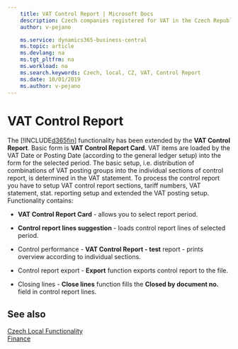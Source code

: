 ```yaml
---
    title: VAT Control Report | Microsoft Docs
    description: Czech companies registered for VAT in the Czech Republic (with assigned CZ VAT ID number) have the obligation to submit the VAT Control Report.
    author: v-pejano

    ms.service: dynamics365-business-central
    ms.topic: article
    ms.devlang: na
    ms.tgt_pltfrm: na
    ms.workload: na
    ms.search.keywords: Czech, local, CZ, VAT, Control Report
    ms.date: 10/01/2019
    ms.author: v-pejano
---
```


# VAT Control Report

The [!INCLUDE[d365fin](../../includes/d365fin_md.md)] functionality has been extended by the **VAT Control Report**. Basic form is **VAT Control Report Card**. VAT items are loaded by the VAT Date or Posting Date (according to the general ledger setup) into the form for the selected period. The basic setup, i.e. distribution of combinations of VAT posting groups into the individual sections of control report, is determined in the VAT statement. To process the control report you have to setup VAT control report sections, tariff numbers, VAT statement, stat. reporting setup and extended the VAT posting setup. Functionality contains:

*   **VAT Control Report Card** - allows you to select report period.

*   **Control report lines suggestion** - loads control report lines of selected period.

*   Control performance - **VAT Control Report - test** report - prints overview according to individual sections.

*   Control report export - **Export** function exports control report to the file.

*   Closing lines - **Close lines** function fills the **Closed by document no.** field in control report lines.

## See also
[Czech Local Functionality](czech-local-functionality.md)  
[Finance](../../finance.md) 